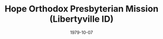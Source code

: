 ---
date: &id001 1979-10-07
end_date: null
location:
  address: null
  city: Libertyville
  state: ID
minister:
- end: 1980-01-01
  name: Karl Dortzbach
  start: 1979-10-07
  type: Pastor
- end: 1984-01-01
  name: Robert Evans
  start: 1980-01-01
  type: Pastor
- end: 1991-01-01
  name: Dennis Disselkoen
  start: 1985-01-01
  type: Pastor
ministers:
- Karl Dortzbach
- Robert Evans
- Dennis Disselkoen
name: Hope Orthodox Presbyterian Mission
names:
- end: 1994-09-16
  name: Hope Orthodox Presbyterian Mission
  start: 1979-10-07
origination_date: *id001
raw_data: 'ID Libertyville

  Hope Orthodox Presbyterian Mission  (October 7, 1979-September 16, 1994)

  Pastors: Karl Dortzbach, 1979-80

  Robert Evans, 1980-84

  Dennis Disselkoen, 1985-91

  '
received_from: null
states:
- ID
status:
  active: false
  end_date: 1994-09-16
  reason: null
  received_from: null
  withdrawal_to: null
title: Hope Orthodox Presbyterian Mission (Libertyville ID)
year_established:
- 1979

---